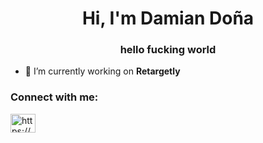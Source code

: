 <h1 align="center">Hi, I'm Damian Doña</h1>
<h3 align="center">hello fucking world</h3>

- 🔭 I’m currently working on **Retargetly**

<h3 align="left">Connect with me:</h3>
<p align="left">
<a href="https://linkedin.com/in/https://www.linkedin.com/in/donadamian/" target="blank"><img align="center" src="https://cdn.jsdelivr.net/npm/simple-icons@3.0.1/icons/linkedin.svg" alt="https://www.linkedin.com/in/donadamian/" height="30" width="40" /></a>
</p>
